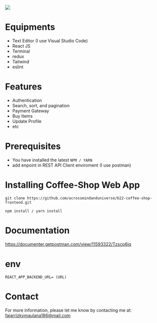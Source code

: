 ![](https://i.imgur.com/lgZzsAs.jpg)


# Equipments
* Text Editor (I use Visual Studio Code)
* React JS
* Terminal
* redux
* Tailwind
* eslint

# Features
* Authentication
* Search, sort, and pagination
* Payment Gateway
* Buy Items
* Update Profile
* etc

# Prerequisites
* You have installed the latest `NPM / YARN`
* add enpoint in REST API Client enviroment (I use postman)

# Installing Coffee-Shop Web App

```
git clone https://github.com/acrossmindanduniverse/b22-coffee-shop-frontend.git

npm install / yarn install
```

# Documentation
https://documenter.getpostman.com/view/11593322/Tzscp6iq

# env
```REACT_APP_BACKEND_URL= (URL)```

# Contact
For more information, please let me know by contacting me at: fajarrizkymaulana186@mail.com